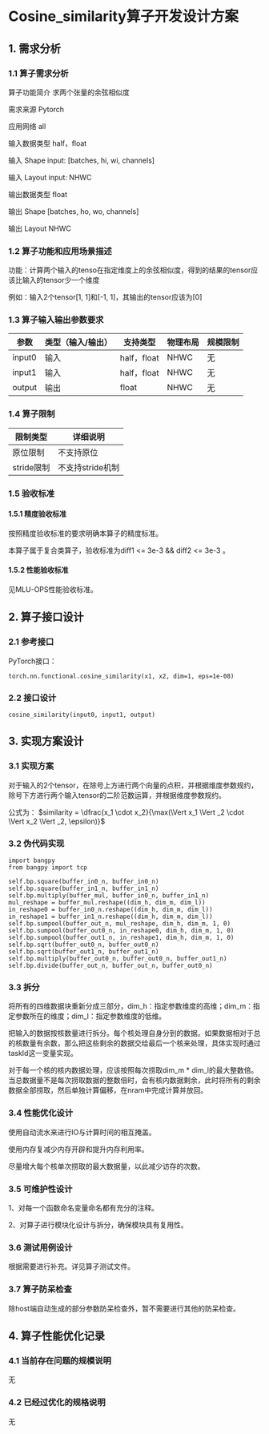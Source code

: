 # Cosine_similarity算子开发设计方案

## 1. 需求分析
### 1.1 算子需求分析

算子功能简介	求两个张量的余弦相似度

需求来源	Pytorch

应用网络	all

输入数据类型	half，float

输入 Shape	input: [batches, hi, wi, channels]

输入 Layout	input: NHWC

输出数据类型	float

输出 Shape	[batches, ho, wo, channels]

输出 Layout	NHWC

### 1.2 算子功能和应用场景描述

功能：计算两个输入的tenso在指定维度上的余弦相似度，得到的结果的tensor应该比输入的tensor少一个维度

例如：输入2个tensor[1, 1]和[-1, 1]，其输出的tensor应该为[0]

### 1.3 算子输入输出参数要求
| 参数 | 类型（输入/输出） | 支持类型 | 物理布局 | 规模限制
| ------ | ------ | ------ |------ | ------ |
| input0 | 输入 | half，float | NHWC | 无 |
| input1 | 输入 | half，float | NHWC | 无 |
| output | 输出 | float | NHWC | 无 |

### 1.4 算子限制
| 限制类型 | 详细说明
| ------ | ------
| 原位限制 | 不支持原位
| stride限制 | 不支持stride机制

### 1.5 验收标准
#### 1.5.1 精度验收标准
按照精度验收标准的要求明确本算子的精度标准。

本算子属于复合类算子，验收标准为diff1 <= 3e-3 && diff2 <= 3e-3 。
#### 1.5.2 性能验收标准
见MLU-OPS性能验收标准。

## 2. 算子接口设计
### 2.1 参考接口
PyTorch接口：
```
torch.nn.functional.cosine_similarity(x1, x2, dim=1, eps=1e-08)
```
### 2.2 接口设计
```
cosine_similarity(input0, input1, output)
```

## 3. 实现方案设计
### 3.1 实现方案
对于输入的2个tensor，在除号上方进行两个向量的点积，并根据维度参数规约，除号下方进行两个输入tensor的二阶范数运算，并根据维度参数规约。

公式为：
$similarity = \dfrac{x_1 \cdot x_2}{\max(\Vert x_1 \Vert _2 \cdot \Vert x_2 \Vert _2, \epsilon)}$
### 3.2 伪代码实现


```
import bangpy
from bangpy import tcp

self.bp.square(buffer_in0_n, buffer_in0_n)
self.bp.square(buffer_in1_n, buffer_in1_n)
self.bp.multiply(buffer_mul, buffer_in0_n, buffer_in1_n)
mul_reshape = buffer_mul.reshape((dim_h, dim_m, dim_l))
in_reshape0 = buffer_in0_n.reshape((dim_h, dim_m, dim_l))
in_reshape1 = buffer_in1_n.reshape((dim_h, dim_m, dim_l))
self.bp.sumpool(buffer_out_n, mul_reshape, dim_h, dim_m, 1, 0)
self.bp.sumpool(buffer_out0_n, in_reshape0, dim_h, dim_m, 1, 0)
self.bp.sumpool(buffer_out1_n, in_reshape1, dim_h, dim_m, 1, 0)
self.bp.sqrt(buffer_out0_n, buffer_out0_n)
self.bp.sqrt(buffer_out1_n, buffer_out1_n)
self.bp.multiply(buffer_out0_n, buffer_out0_n, buffer_out1_n)
self.bp.divide(buffer_out_n, buffer_out_n, buffer_out0_n)
```
### 3.3 拆分
将所有的四维数据块重新分成三部分，dim_h：指定参数维度的高维；dim_m：指定参数所在的维度；dim_l：指定参数维度的低维。

把输入的数据按核数量进行拆分。每个核处理自身分到的数据。如果数据相对于总的核数量有余数，那么把这些剩余的数据交给最后一个核来处理，具体实现时通过taskId这一变量实现。

对于每一个核的核内数据处理，应该按照每次捞取dim_m * dim_l的最大整数倍。当总数据量不是每次捞取数据的整数倍时，会有核内数据剩余，此时将所有的剩余数据全部捞取，然后单独计算偏移，在nram中完成计算并放回。
### 3.4 性能优化设计
使用自动流水来进行IO与计算时间的相互掩盖。

使用内存复减少内存开辟和提升内存利用率。

尽量增大每个核单次捞取的最大数据量，以此减少访存的次数。
### 3.5 可维护性设计
1、对每一个函数命名变量命名都有充分的注释。

2、对算子进行模块化设计与拆分，确保模块具有复用性。
### 3.6 测试用例设计
根据需要进行补充。详见算子测试文件。
### 3.7 算子防呆检查
除host端自动生成的部分参数防呆检查外，暂不需要进行其他的防呆检查。
## 4. 算子性能优化记录
### 4.1 当前存在问题的规模说明
无
### 4.2 已经过优化的规格说明
无

